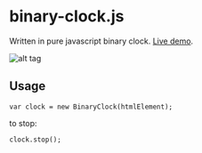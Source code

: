 binary-clock.js
===============

Written in pure javascript binary clock. [Live demo](http://pasierb.github.io/binary-clock.js/).

![alt tag](http://farm3.staticflickr.com/2866/9428523630_80e4dc36c8.jpg)

Usage
-----

```
var clock = new BinaryClock(htmlElement);
```

to stop:

```
clock.stop();
```
